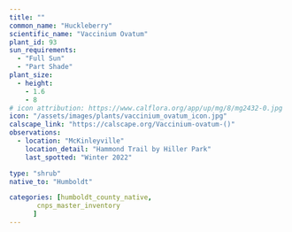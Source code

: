 ```yaml
---
title: ""
common_name: "Huckleberry" 
scientific_name: "Vaccinium Ovatum"
plant_id: 93
sun_requirements:
  - "Full Sun"
  - "Part Shade"
plant_size:
  - height: 
    - 1.6
    - 8
# icon attribution: https://www.calflora.org/app/up/mg/8/mg2432-0.jpg 
icon: "/assets/images/plants/vaccinium_ovatum_icon.jpg" 
calscape_link: "https://calscape.org/Vaccinium-ovatum-()"
observations: 
  - location: "McKinleyville"
    location_detail: "Hammond Trail by Hiller Park" 
    last_spotted: "Winter 2022"

type: "shrub"
native_to: "Humboldt"

categories: [humboldt_county_native,
       cnps_master_inventory
      ]
---
```



